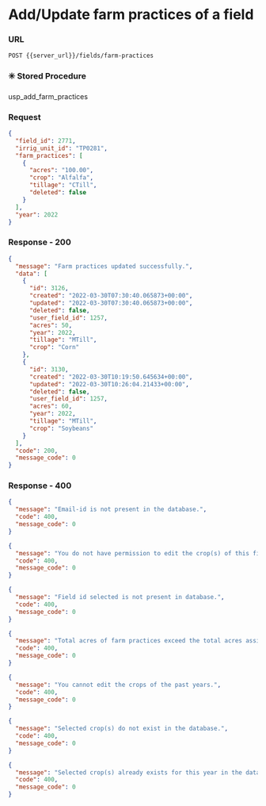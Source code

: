 # Add/Update farm practices of a field

### URL

```:no-line-numbers
POST {{server_url}}/fields/farm-practices
```

### :eight_spoked_asterisk: Stored Procedure

<div class="custom-container tip">
<p>usp_add_farm_practices</p>
</div>

### Request

```json
{
  "field_id": 2771,
  "irrig_unit_id": "TP0281",
  "farm_practices": [
    {
      "acres": "100.00",
      "crop": "Alfalfa",
      "tillage": "CTill",
      "deleted": false
    }
  ],
  "year": 2022
}
```

### Response - 200

```json
{
  "message": "Farm practices updated successfully.",
  "data": [
    {
      "id": 3126,
      "created": "2022-03-30T07:30:40.065873+00:00",
      "updated": "2022-03-30T07:30:40.065873+00:00",
      "deleted": false,
      "user_field_id": 1257,
      "acres": 50,
      "year": 2022,
      "tillage": "MTill",
      "crop": "Corn"
    },
    {
      "id": 3130,
      "created": "2022-03-30T10:19:50.645634+00:00",
      "updated": "2022-03-30T10:26:04.21433+00:00",
      "deleted": false,
      "user_field_id": 1257,
      "acres": 60,
      "year": 2022,
      "tillage": "MTill",
      "crop": "Soybeans"
    }
  ],
  "code": 200,
  "message_code": 0
}
```

### Response - 400

<CodeGroup>
<CodeGroupItem title="Invalid User" active>

```json
{
  "message": "Email-id is not present in the database.",
  "code": 400,
  "message_code": 0
}
```

</CodeGroupItem>
<CodeGroupItem title="No Permissions">

```json
{
  "message": "You do not have permission to edit the crop(s) of this field.",
  "code": 400,
  "message_code": 0
}
```

</CodeGroupItem>
<CodeGroupItem title="Invalid Field">

```json
{
  "message": "Field id selected is not present in database.",
  "code": 400,
  "message_code": 0
}
```

</CodeGroupItem>
<CodeGroupItem title="Acres Exceeded">

```json
{
  "message": "Total acres of farm practices exceed the total acres assigned to this field.",
  "code": 400,
  "message_code": 0
}
```

</CodeGroupItem>
<CodeGroupItem title="Past Edits">

```json
{
  "message": "You cannot edit the crops of the past years.",
  "code": 400,
  "message_code": 0
}
```

</CodeGroupItem>
<CodeGroupItem title="Invalid Farm Practice">

```json
{
  "message": "Selected crop(s) do not exist in the database.",
  "code": 400,
  "message_code": 0
}
```

</CodeGroupItem>
<CodeGroupItem title="Existing Crops">

```json
{
  "message": "Selected crop(s) already exists for this year in the database.",
  "code": 400,
  "message_code": 0
}
```

</CodeGroupItem>
</CodeGroup>
